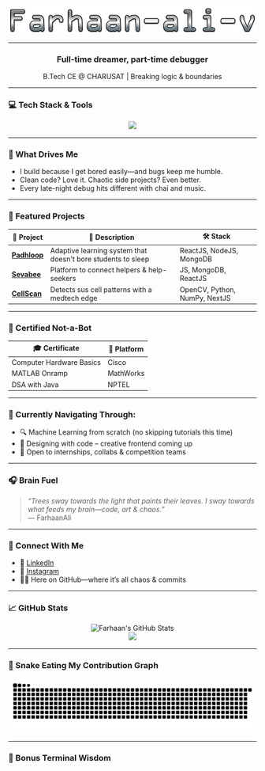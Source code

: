 <!-- RETRO-TERMINAL STYLE HEADER -->
<p align="center">
  <img src="assets/Cool Text - Farhaan-ali-v 479901190802946.png" />
</p>

---

<h3 align="center"> Full-time dreamer, part-time debugger </h3>
<p align="center">
  B.Tech CE @ CHARUSAT | Breaking logic & boundaries  
</p>

---

### 💻 Tech Stack & Tools
<p align="center">
  <img src="https://skillicons.dev/icons?i=cpp,python,js,html,css,nodejs,react,mongodb,git,vscode" />
</p>

---

### 🧠 What Drives Me
- I build because I get bored easily—and bugs keep me humble.
- Clean code? Love it. Chaotic side projects? Even better.
- Every late-night debug hits different with chai and music.

---

### 🔭 Featured Projects

| 🚀 Project | 🧩 Description | 🛠️ Stack |
|-----------|----------------|----------|
| [**Padhloop**](https://github.com/Farhaan-ali-v/Padhloop) | Adaptive learning system that doesn't bore students to sleep | ReactJS, NodeJS, MongoDB |
| [**Sevabee**](https://github.com/Farhaan-ali-v/Sevabee) | Platform to connect helpers & help-seekers | JS, MongoDB, ReactJS |
| [**CellScan**](https://github.com/Farhaan-ali-v/CellScan) | Detects sus cell patterns with a medtech edge | OpenCV, Python, NumPy, NextJS |

---

### 📜 Certified Not-a-Bot

| 🎓 Certificate | 🏢 Platform |
|----------------|-------------|
| Computer Hardware Basics | Cisco |
| MATLAB Onramp | MathWorks |
| DSA with Java | NPTEL |

---

### 🎯 Currently Navigating Through:
- 🔍 Machine Learning from scratch (no skipping tutorials this time)
- 🧪 Designing with code – creative frontend coming up
- 🤝 Open to internships, collabs & competition teams

---

### 🎧 Brain Fuel

> _“Trees sway towards the light that paints their leaves. I sway towards what feeds my brain—code, art & chaos.”_  
> — FarhaanAli

---

### 📡 Connect With Me

- 📎 [LinkedIn](https://www.linkedin.com/in/farhaanali-vohra-315b76275/)
- 📸 [Instagram](https://instagram.com/f.ali_27)
- 👨‍💻 Here on GitHub—where it’s all chaos & commits

---

### 📈 GitHub Stats
<p align="center">
  <img src="https://github-readme-stats.vercel.app/api?username=Farhaan-ali-v&show_icons=true&theme=radical" alt="Farhaan's GitHub Stats" />
  <br />
  <img src="https://github-readme-streak-stats.herokuapp.com/?user=Farhaan-ali-v&theme=radical" />
</p>


---

### 🐍 Snake Eating My Contribution Graph
<p align="center">
  <img src="https://raw.githubusercontent.com/Farhaan-ali-v/Farhaan-ali-v/output/github-contribution-grid-snake.svg" />
</p>


---

### 🧾 Bonus Terminal Wisdom

